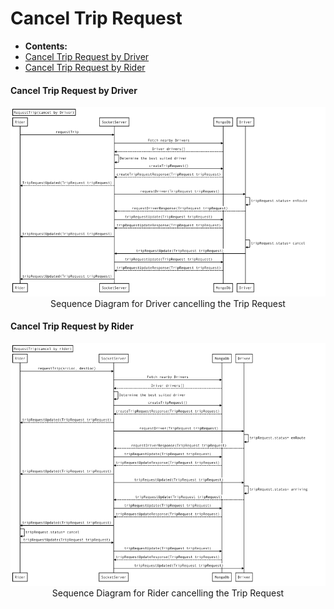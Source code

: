# Cancel Trip Request



* **Contents:**
* [Cancel Trip Request by Driver]()
* [Cancel Trip Request by Rider]()


#### Cancel Trip Request by Driver

<center><img src ="../../images/sequence-diagram/cancel-trip-request-by-driver.png"></center>

<center>Sequence Diagram for Driver cancelling the Trip Request</center>

#### Cancel Trip Request by Rider

<center><img src ="../../images/sequence-diagram/cancel-trip-request-by-rider.png"></center>
<center>Sequence Diagram for Rider cancelling the Trip Request</center>

